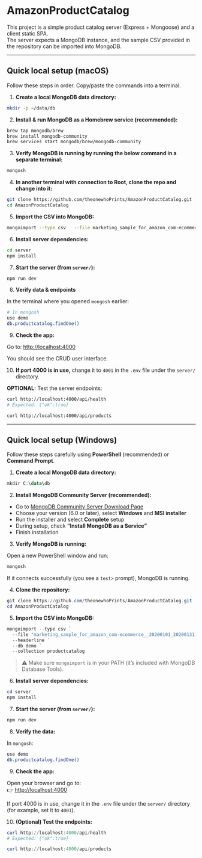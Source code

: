 # AmazonProductCatalog

This project is a simple product catalog server (Express + Mongoose) and a client static SPA.  
The server expects a MongoDB instance, and the sample CSV provided in the repository can be imported into MongoDB.

---

## Quick local setup (macOS)

Follow these steps in order. Copy/paste the commands into a terminal. 

1) **Create a local MongoDB data directory:**

```bash
mkdir -p ~/data/db
```

2) **Install & run MongoDB as a Homebrew service (recommended):**

```bash
brew tap mongodb/brew
brew install mongodb-community
brew services start mongodb/brew/mongodb-community
```

3) **Verify MongoDB is running by running the below command in a separate terminal:**

```bash
mongosh
```

4) **In another terminal with connection to Root, clone the repo and change into it:**

```bash
git clone https://github.com/theonewhoPrints/AmazonProductCatalog.git
cd AmazonProductCatalog
```

5) **Import the CSV into MongoDB:**

```bash
mongoimport --type csv   --file marketing_sample_for_amazon_com-ecommerce__20200101_20200131__10k_data.csv   --headerline   --db demo   --collection productcatalog
```

6) **Install server dependencies:**

```bash
cd server
npm install
```

7) **Start the server (from `server/`):**

```bash
npm run dev
```

8) **Verify data & endpoints**

In the terminal where you opened `mongosh` earlier:

```bash
# In mongosh
use demo
db.productcatalog.findOne()
```

9) **Check the app:**

Go to: [http://localhost:4000](http://localhost:4000)

You should see the CRUD user interface.

10) **If port 4000 is in use,** change it to `4001` in the `.env` file under the `server/` directory.

**OPTIONAL:** Test the server endpoints:

```bash
curl http://localhost:4000/api/health
# Expected: {"ok":true}

curl http://localhost:4000/api/products
```

---

## Quick local setup (Windows)

Follow these steps carefully using **PowerShell** (recommended) or **Command Prompt**.

1) **Create a local MongoDB data directory:**

```powershell
mkdir C:\data\db
```

2) **Install MongoDB Community Server (recommended):**

- Go to [MongoDB Community Server Download Page](https://www.mongodb.com/try/download/community)
- Choose your version (6.0 or later), select **Windows** and **MSI installer**
- Run the installer and select **Complete** setup
- During setup, check **“Install MongoDB as a Service”**
- Finish installation

3) **Verify MongoDB is running:**

Open a new PowerShell window and run:

```powershell
mongosh
```

If it connects successfully (you see a `test>` prompt), MongoDB is running.

4) **Clone the repository:**

```powershell
git clone https://github.com/theonewhoPrints/AmazonProductCatalog.git
cd AmazonProductCatalog
```

5) **Import the CSV into MongoDB:**

```powershell
mongoimport --type csv `
  --file "marketing_sample_for_amazon_com-ecommerce__20200101_20200131__10k_data.csv" `
  --headerline `
  --db demo `
  --collection productcatalog
```

> ⚠️ Make sure `mongoimport` is in your PATH (it’s included with MongoDB Database Tools).

6) **Install server dependencies:**

```powershell
cd server
npm install
```

7) **Start the server (from `server/`):**

```powershell
npm run dev
```

8) **Verify the data:**

In `mongosh`:

```bash
use demo
db.productcatalog.findOne()
```

9) **Check the app:**

Open your browser and go to:  
👉 [http://localhost:4000](http://localhost:4000)

If port 4000 is in use, change it in the `.env` file under the `server/` directory (for example, set it to `4001`).

10) **(Optional) Test the endpoints:**

```powershell
curl http://localhost:4000/api/health
# Expected: {"ok":true}

curl http://localhost:4000/api/products
```
